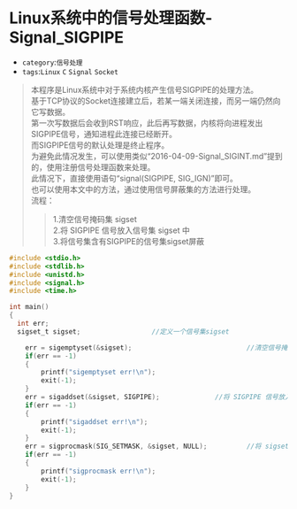 # Linux系统中的信号处理函数-Signal_SIGPIPE
* `category`:`信号处理`
* `tags`:`Linux` `C` `Signal` `Socket`

>本程序是Linux系统中对于系统内核产生信号SIGPIPE的处理方法。<br>
基于TCP协议的Socket连接建立后，若某一端关闭连接，而另一端仍然向它写数据。<br>
第一次写数据后会收到RST响应，此后再写数据，内核将向进程发出SIGPIPE信号，通知进程此连接已经断开。<br>
而SIGPIPE信号的默认处理是终止程序。<br>
为避免此情况发生，可以使用类似“2016-04-09-Signal_SIGINT.md”提到的，使用注册信号处理函数来处理。<br>
此情况下，直接使用语句“signal(SIGPIPE, SIG_IGN)”即可。<br>
也可以使用本文中的方法，通过使用信号屏蔽集的方法进行处理。<br>
流程：<br>
>>1.清空信号掩码集 sigset<br>
2.将 SIGPIPE 信号放入信号集 sigset 中<br>
3.将信号集含有SIGPIPE的信号集sigset屏蔽<br>

```C
#include <stdio.h>
#include <stdlib.h>
#include <unistd.h>
#include <signal.h>
#include <time.h>

int main()
{
  int err;
  sigset_t sigset;					//定义一个信号集sigset

	err = sigemptyset(&sigset);                           	//清空信号掩码集 sigset
	if(err == -1)
	{
		printf("sigemptyset err!\n");
		exit(-1);
	}
	err = sigaddset(&sigset, SIGPIPE);		     	//将 SIGPIPE 信号放入信号集 sigset 中
	if(err == -1)
	{
		printf("sigaddset err!\n");
		exit(-1);
	}
	err = sigprocmask(SIG_SETMASK, &sigset, NULL);       	//将 sigset 和NULL 合并，并设置为屏蔽字
	if(err == -1)
	{
		printf("sigprocmask err!\n");
		exit(-1);
	}
}
```
